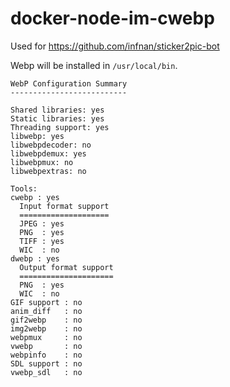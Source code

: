 # docker-node-im-cwebp
Used for https://github.com/infnan/sticker2pic-bot

Webp will be installed in `/usr/local/bin`.

```
WebP Configuration Summary
--------------------------

Shared libraries: yes
Static libraries: yes
Threading support: yes
libwebp: yes
libwebpdecoder: no
libwebpdemux: yes
libwebpmux: no
libwebpextras: no

Tools:
cwebp : yes
  Input format support
  ====================
  JPEG : yes
  PNG  : yes
  TIFF : yes
  WIC  : no
dwebp : yes
  Output format support
  =====================
  PNG  : yes
  WIC  : no
GIF support : no
anim_diff   : no
gif2webp    : no
img2webp    : no
webpmux     : no
vwebp       : no
webpinfo    : no
SDL support : no
vwebp_sdl   : no
```
